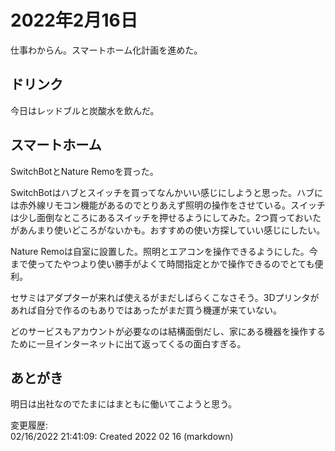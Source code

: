 # 2022年2月16日

仕事わからん。スマートホーム化計画を進めた。

## ドリンク

今日はレッドブルと炭酸水を飲んだ。

## スマートホーム

SwitchBotとNature Remoを買った。

SwitchBotはハブとスイッチを買ってなんかいい感じにしようと思った。ハブには赤外線リモコン機能があるのでとりあえず照明の操作をさせている。スイッチは少し面倒なところにあるスイッチを押せるようにしてみた。2つ買っておいたがあんまり使いどころがないかも。おすすめの使い方探していい感じにしたい。

Nature Remoは自室に設置した。照明とエアコンを操作できるようにした。今まで使ってたやつより使い勝手がよくて時間指定とかで操作できるのでとても便利。

セサミはアダプターが来れば使えるがまだしばらくこなさそう。3Dプリンタがあれば自分で作るのもありではあったがまだ買う機運が来ていない。

どのサービスもアカウントが必要なのは結構面倒だし、家にある機器を操作するために一旦インターネットに出て返ってくるの面白すぎる。

## あとがき

明日は出社なのでたまにはまともに働いてこようと思う。

変更履歴:  
02/16/2022 21:41:09: Created 2022 02 16 (markdown)  
